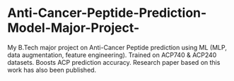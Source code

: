 # Anti-Cancer-Peptide-Prediction-Model-Major-Project-
My B.Tech major project on Anti-Cancer Peptide prediction using ML (MLP, data augmentation, feature engineering). Trained on ACP740 & ACP240 datasets. Boosts ACP prediction accuracy. Research paper based on this work has also been published.
